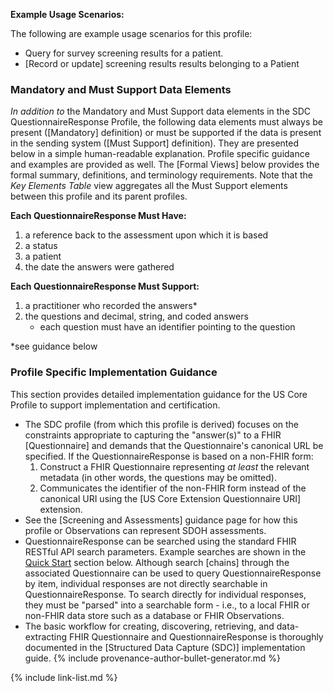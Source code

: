 
**Example Usage Scenarios:**

The following are example usage scenarios for this profile:

-   Query for survey screening results for a patient.
-  [Record or update] screening results results belonging to a Patient

### Mandatory and Must Support Data Elements

*In addition to* the Mandatory and Must Support data elements in the SDC QuestionnaireResponse Profile, the following data elements must always be present ([Mandatory] definition) or must be supported if the data is present in the sending system ([Must Support] definition). They are presented below in a simple human-readable explanation. Profile specific guidance and examples are provided as well. The [Formal Views] below provides the formal summary, definitions, and terminology requirements. Note that the *Key Elements Table* view aggregates all the Must Support elements between this profile and its parent profiles.

**Each QuestionnaireResponse Must Have:**

1. a reference back to the assessment upon which it is based
1. a status
1. a patient
1. the date the answers were gathered

**Each QuestionnaireResponse Must Support:**

<!-- 1. a tag to indicate context like SDOH -->
1. a practitioner who recorded the answers*
3. the questions and decimal, string, and coded answers
   - each question must have an identifier pointing to the question

*see guidance below

### Profile Specific Implementation Guidance

This section provides detailed implementation guidance for the US Core Profile to support implementation and certification.

- The SDC profile (from which this profile is derived) focuses on the constraints appropriate to capturing the "answer(s)" to a FHIR [Questionnaire] and demands that the Questionnaire's canonical URL be specified. If the QuestionnaireResponse is based on a non-FHIR form:
  1. Construct a FHIR Questionnaire representing *at least* the relevant metadata (in other words, the questions may be omitted).
  2. Communicates the identifier of the non-FHIR form instead of the canonical URI using the [US Core Extension Questionnaire URI] extension.
- See the [Screening and Assessments] guidance page for how this profile or Observations can represent SDOH assessments.
- QuestionnaireResponse can be searched using the standard FHIR RESTful API search parameters. Example searches are shown in the [Quick Start](#notes) section below. Although search [chains] through the associated Questionnaire can be used to query QuestionnaireResponse by item, individual responses are not directly searchable in QuestionnaireResponse. To search directly for individual responses, they must be "parsed" into a searchable form - i.e., to a local FHIR or non-FHIR data store such as a database or FHIR Observations.
- The basic workflow for creating, discovering, retrieving, and data-extracting FHIR Questionnaire and QuestionnaireResponse is thoroughly documented in the [Structured Data Capture (SDC)] implementation guide.
{% include provenance-author-bullet-generator.md %}

{% include link-list.md %}
